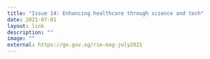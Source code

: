 ```yaml
---
title: "Issue 14: Enhancing healthcare through science and tech"
date: 2021-07-01
layout: link
description: ""
image: ""
external: https://go.gov.sg/rie-mag-july2021
---
```

